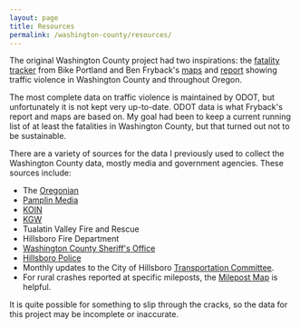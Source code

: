 ```yaml
---
layout: page
title: Resources
permalink: /washington-county/resources/
---
```


The original Washington County project had two inspirations: the [fatality tracker](https://bikeportland.org/fatality-tracker) from Bike Portland and Ben Fryback's [maps](https://osugisci.maps.arcgis.com/apps/mapviewer/index.html?webmap=cacf2b375d35489b8fc1a46fbe83eb35) and [report](https://www.beavertonperspective.com/s/Pedestrian-Crash-Report.pdf) showing traffic violence in Washington County and throughout Oregon.

The most complete data on traffic violence is maintained by ODOT, but unfortunately it is not kept very up-to-date. ODOT data is what Fryback's report and maps are based on. My goal had been to keep a current running list of at least the fatalities in Washington County, but that turned out not to be sustainable.

There are a variety of sources for the data I previously used to collect the Washington County data, mostly media and government agencies. These sources include:

- The [Oregonian](https://www.oregonlive.com/)
- [Pamplin Media](https://pamplinmedia.com/hillsboro-tribune-home/)
- [KOIN](https://www.koin.com)
- [KGW](https://www.kgw.com)
- Tualatin Valley Fire and Rescue
- Hillsboro Fire Department
- [Washington County Sheriff's Office](https://www.washingtoncountyor.gov/sheriff/news)
- [Hillsboro Police](https://flashalert.net/id/HPD/)
- Monthly updates to the City of Hillsboro [Transportation Committee](https://hillsboro-oregon.civicweb.net/Portal/MeetingTypeList.aspx).
- For rural crashes reported at specific mileposts, the [Milepost Map](https://data.oregon.gov/dataset/Milepost-Map/) is helpful.

It is quite possible for something to slip through the cracks, so the data for this project may be incomplete or inaccurate.
